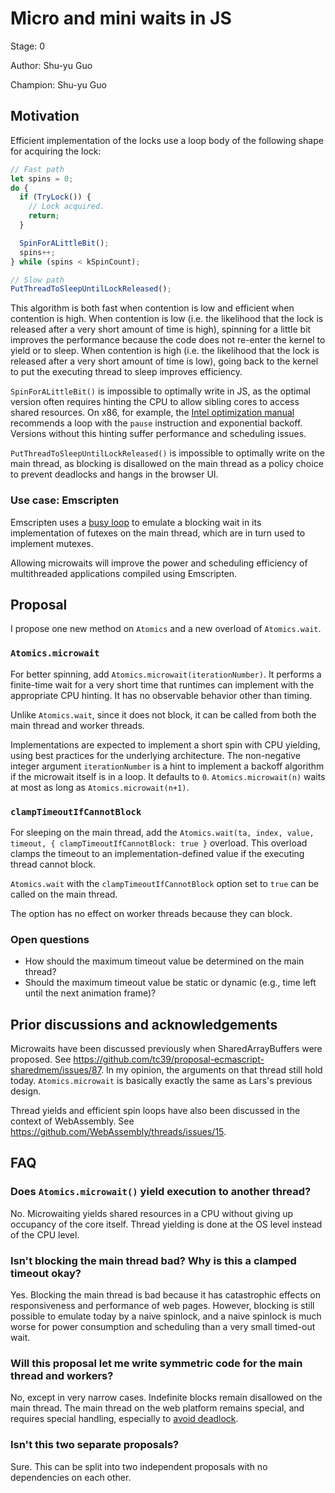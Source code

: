 # Micro and mini waits in JS

Stage: 0

Author: Shu-yu Guo

Champion: Shu-yu Guo

## Motivation
Efficient implementation of the locks use a loop body of the following shape for acquiring the lock:

```javascript
// Fast path
let spins = 0;
do {
  if (TryLock()) {
    // Lock acquired.
    return;
  }

  SpinForALittleBit();
  spins++;
} while (spins < kSpinCount);

// Slow path
PutThreadToSleepUntilLockReleased();
```

This algorithm is both fast when contention is low and efficient when contention is high. When contention is low (i.e. the likelihood that the lock is released after a very short amount of time is high), spinning for a little bit improves the performance because the code does not re-enter the kernel to yield or to sleep. When contention is high (i.e. the likelihood that the lock is released after a very short amount of time is low), going back to the kernel to put the executing thread to sleep improves efficiency.

`SpinForALittleBit()` is impossible to optimally write in JS, as the optimal version often requires hinting the CPU to allow sibling cores to access shared resources. On x86, for example, the [Intel optimization manual](https://www.intel.com/content/www/us/en/content-details/671488/intel-64-and-ia-32-architectures-optimization-reference-manual-volume-1.html) recommends a loop with the `pause` instruction and exponential backoff. Versions without this hinting suffer performance and scheduling issues.

`PutThreadToSleepUntilLockReleased()` is impossible to optimally write on the main thread, as blocking is disallowed on the main thread as a policy choice to prevent deadlocks and hangs in the browser UI.

### Use case: Emscripten

Emscripten uses a [busy loop](https://github.com/emscripten-core/emscripten/blob/bc5998833dcd0f48e90a8cb13fdf40e36480e4cb/system/lib/pthread/emscripten_futex_wait.c#L20-L112) to emulate a blocking wait in its implementation of futexes on the main thread, which are in turn used to implement mutexes.

Allowing microwaits will improve the power and scheduling efficiency of multithreaded applications compiled using Emscripten.

## Proposal

I propose one new method on `Atomics` and a new overload of `Atomics.wait`.

### `Atomics.microwait`

For better spinning, add `Atomics.microwait(iterationNumber)`. It performs a finite-time wait for a very short time that runtimes can implement with the appropriate CPU hinting. It has no observable behavior other than timing.

Unlike `Atomics.wait`, since it does not block, it can be called from both the main thread and worker threads.

Implementations are expected to implement a short spin with CPU yielding, using best practices for the underlying architecture. The non-negative integer argument `iterationNumber` is a hint to implement a backoff algorithm if the microwait itself is in a loop. It defaults to `0`. `Atomics.microwait(n)` waits at most as long as `Atomics.microwait(n+1)`.

### `clampTimeoutIfCannotBlock`

For sleeping on the main thread, add the `Atomics.wait(ta, index, value, timeout, { clampTimeoutIfCannotBlock: true }` overload. This overload clamps the timeout to an implementation-defined value if the executing thread cannot block.

`Atomics.wait` with the `clampTimeoutIfCannotBlock` option set to `true` can be called on the main thread.

The option has no effect on worker threads because they can block.

### Open questions

- How should the maximum timeout value be determined on the main thread?
- Should the maximum timeout value be static or dynamic (e.g., time left until the next animation frame)?

## Prior discussions and acknowledgements

Microwaits have been discussed previously when SharedArrayBuffers were proposed. See https://github.com/tc39/proposal-ecmascript-sharedmem/issues/87. In my opinion, the arguments on that thread still hold today. `Atomics.microwait` is basically exactly the same as Lars's previous design.

Thread yields and efficient spin loops have also been discussed in the context of WebAssembly. See https://github.com/WebAssembly/threads/issues/15.

## FAQ

### Does `Atomics.microwait()` yield execution to another thread?

No. Microwaiting yields shared resources in a CPU without giving up occupancy of the core itself. Thread yielding is done at the OS level instead of the CPU level.

### Isn't blocking the main thread bad? Why is this a clamped timeout okay?

Yes. Blocking the main thread is bad because it has catastrophic effects on responsiveness and performance of web pages. However, blocking is still possible to emulate today by a naive spinlock, and a naive spinlock is much worse for power consumption and scheduling than a very small timed-out wait.

### Will this proposal let me write symmetric code for the main thread and workers?

No, except in very narrow cases. Indefinite blocks remain disallowed on the main thread. The main thread on the web platform remains special, and requires special handling, especially to [avoid deadlock](https://github.com/tc39/proposal-ecmascript-sharedmem/issues/100#issuecomment-220052785).

### Isn't this two separate proposals?

Sure. This can be split into two independent proposals with no dependencies on each other.
